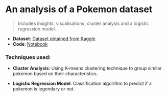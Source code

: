 # An analysis of a Pokemon dataset 

> Includes insights, visualisations, cluster analysis and a logistic regression model.

* **Dataset**: [Dataset obtained from Kaggle](https://www.kaggle.com/abcsds/pokemon)
* **Code**: [Notebook](https://github.com/evil-in/pokemon_analysis/blob/main/Pokemon_analysis.ipynb)
>
### Techniques used:
* **Cluster Analysis**:
Using K-means clustering technique to group similar pokemon based on their characteristics. 

* **Logistic Regression Model**: 
Classification algorithm to predict if a pokemon is legendary or not.
